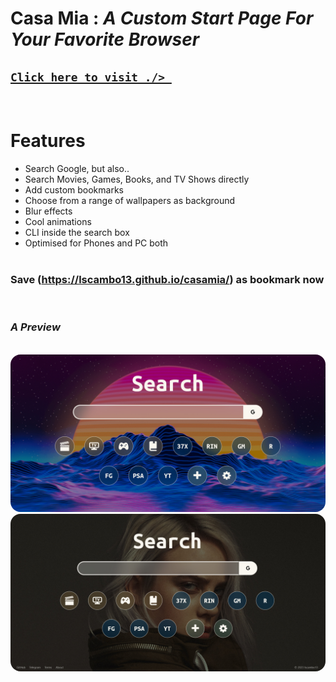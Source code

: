 # **Casa Mia** : _A Custom Start Page For Your Favorite Browser_

## [`Click here to visit ./> `](https://lscambo13.github.io/casamia/)

<br>

# **Features**

-   Search Google, but also.. <br>
-   Search Movies, Games, Books, and TV Shows directly <br>
-   Add custom bookmarks <br>
-   Choose from a range of wallpapers as background <br>
-   Blur effects <br>
-   Cool animations <br>
-   CLI inside the search box <br>
-   Optimised for Phones and PC both <br>
    <br>

### **Save (https://lscambo13.github.io/casamia/) as bookmark now**

<br>

### _A Preview_

<br>
<img src="https://github.com/lscambo13/casamia/raw/main/screenshots/casa-mia-banner-1.jpg" alt="Looks" style="border-radius:16px;"/> <img src="https://github.com/lscambo13/casamia/raw/main/screenshots/casa-mia-banner-2.jpg" alt="Customised Look" style="border-radius:16px;"/>
